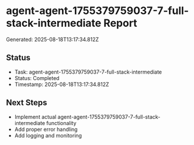 # agent-agent-1755379759037-7-full-stack-intermediate Report

Generated: 2025-08-18T13:17:34.812Z

## Status
- Task: agent-agent-1755379759037-7-full-stack-intermediate
- Status: Completed
- Timestamp: 2025-08-18T13:17:34.812Z

## Next Steps
- Implement actual agent-agent-1755379759037-7-full-stack-intermediate functionality
- Add proper error handling
- Add logging and monitoring
